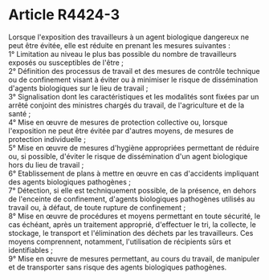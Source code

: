 # Article R4424-3

  
Lorsque l'exposition des travailleurs à un agent biologique dangereux ne peut être évitée, elle est réduite en prenant les mesures suivantes :   
1° Limitation au niveau le plus bas possible du nombre de travailleurs exposés ou susceptibles de l'être ;   
2° Définition des processus de travail et des mesures de contrôle technique ou de confinement visant à éviter ou à minimiser le risque de dissémination d'agents biologiques sur le lieu de travail ;   
3° Signalisation dont les caractéristiques et les modalités sont fixées par un arrêté conjoint des ministres chargés du travail, de l'agriculture et de la santé ;   
4° Mise en œuvre de mesures de protection collective ou, lorsque l'exposition ne peut être évitée par d'autres moyens, de mesures de protection individuelle ;   
5° Mise en œuvre de mesures d'hygiène appropriées permettant de réduire ou, si possible, d'éviter le risque de dissémination d'un agent biologique hors du lieu de travail ;   
6° Etablissement de plans à mettre en œuvre en cas d'accidents impliquant des agents biologiques pathogènes ;   
7° Détection, si elle est techniquement possible, de la présence, en dehors de l'enceinte de confinement, d'agents biologiques pathogènes utilisés au travail ou, à défaut, de toute rupture de confinement ;   
8° Mise en œuvre de procédures et moyens permettant en toute sécurité, le cas échéant, après un traitement approprié, d'effectuer le tri, la collecte, le stockage, le transport et l'élimination des déchets par les travailleurs. Ces moyens comprennent, notamment, l'utilisation de récipients sûrs et identifiables ;   
9° Mise en œuvre de mesures permettant, au cours du travail, de manipuler et de transporter sans risque des agents biologiques pathogènes.
